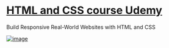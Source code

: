 # [HTML and CSS course Udemy](https://www.udemy.com/course/design-and-develop-a-killer-website-with-html5-and-css3/?kw=html+css&src=sac&couponCode=KEEPLEARNING)
Build Responsive Real-World Websites with HTML and CSS

<a href="https://www.udemy.com/course/design-and-develop-a-killer-website-with-html5-and-css3/?kw=html+css&src=sac&couponCode=KEEPLEARNING">

![image](https://github.com/Kmohamedalie/HTML-CSS-course-Udemy/assets/63104472/6e2c0506-f40b-4ab9-9e9f-e989c3e27608)


</a>
